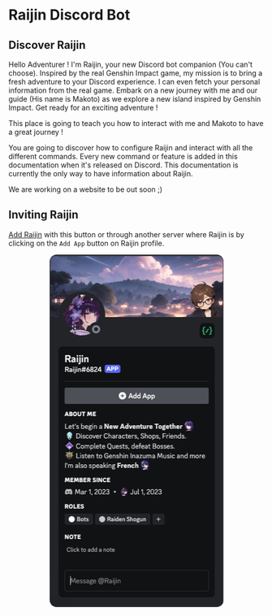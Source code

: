 # Raijin Discord Bot

## Discover Raijin
<procedure>
    <p>Hello Adventurer ! I'm Raijin, your new Discord bot companion (You can't choose). Inspired by the real Genshin Impact game, my mission is to bring a fresh adventure to your Discord experience. I can even fetch your personal information from the real game. Embark on a new journey with me and our guide (His name is Makoto) as we explore a new island inspired by Genshin Impact. Get ready for an exciting adventure !</p>
</procedure>
This place is going to teach you how to interact with me and Makoto to have a great journey !

You are going to discover how to configure Raijin and interact with all the different commands.
Every new command or feature is added in this documentation when it's released on Discord.
This documentation is currently the only way to have information about Raijin. 

We are working on a website to be out soon ;)

## Inviting Raijin
<a href="https://discord.com/oauth2/authorize?client_id=1080594936442933272&permissions=8&integration_type=0&scope=bot+applications.commands">Add Raijin</a>
with this button or through another server where Raijin is by clicking on the `Add App` button on Raijin profile.
<p align="center">
    <img src="../images/add_raijin.png"/>
</p>